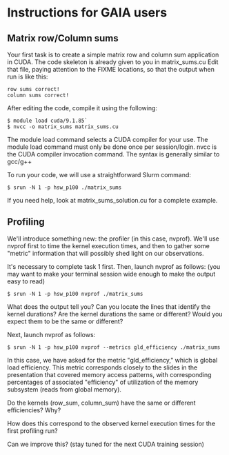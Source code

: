 # Instructions for GAIA users

## Matrix row/Column sums

Your first task is to create a simple matrix row and column sum application in CUDA.  The code skeleton is already given to you in matrix_sums.cu   Edit that file, paying attention to the FIXME locations, so that the output when run is like this:

```
row sums correct!
column sums correct!
```

After editing the code, compile it using the following:

```
$ module load cuda/9.1.85`
$ nvcc -o matrix_sums matrix_sums.cu
```

The module load command selects a CUDA compiler for your use. The module load command must only be done once per session/login.  nvcc is the CUDA compiler invocation command. The syntax is generally similar to gcc/g++

To run your code, we will use a straightforward Slurm command:

`$ srun -N 1 -p hsw_p100 ./matrix_sums`

If you need help, look at matrix_sums_solution.cu for a complete example.

## Profiling

We'll introduce something new: the profiler (in this case, nvprof).  We'll use nvprof first to time the kernel execution times, and then to gather some "metric" information that will possibly shed light on our observations.

It's necessary to complete task 1 first.  Then, launch nvprof as follows:
(you may want to make your terminal session wide enough to make the output easy to read)

`$ srun -N 1 -p hsw_p100 nvprof ./matrix_sums`

What does the output tell you?
Can you locate the lines that identify the kernel durations?
Are the kernel durations the same or different?
Would you expect them to be the same or different?

Next, launch nvprof as follows:

`$ srun -N 1 -p hsw_p100 nvprof --metrics gld_efficiency ./matrix_sums`

In this case, we have asked for the metric "gld_efficiency," which is global load efficiency.  This metric corresponds closely to the slides in the presentation that covered memory access patterns, with corresponding percentages of associated "efficiency" of utilization of the memory subsystem (reads from global memory).

Do the kernels (row_sum, column_sum) have the same or different efficiencies?
Why?

How does this correspond to the observed kernel execution times for the first profiling run?

Can we improve this?  (stay tuned for the next CUDA training session)
